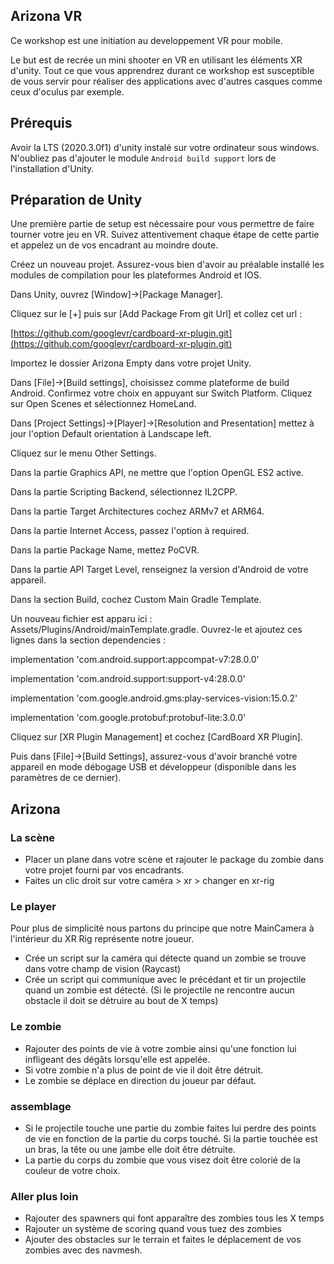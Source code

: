 ## Arizona VR

Ce workshop est une initiation au developpement VR pour mobile.

Le but est de recrée un mini shooter en VR en utilisant les éléments XR d'unity. Tout ce que vous apprendrez durant ce workshop est susceptible de vous servir pour réaliser des applications avec d'autres casques comme ceux d'oculus 
par exemple.


## Prérequis

Avoir la LTS (2020.3.0f1) d'unity instalé sur votre ordinateur sous windows.
N'oubliez pas d'ajouter le module `Android build support` lors de l'installation d'Unity.

## Préparation de Unity

Une première partie de setup est nécessaire pour vous permettre de faire tourner votre jeu en VR. Suivez attentivement chaque étape de cette partie et appelez un de vos encadrant au moindre doute.

Créez un nouveau projet. Assurez-vous bien d'avoir au préalable installé les modules de compilation pour les plateformes Android et IOS.

Dans Unity, ouvrez \[Window\]->\[Package Manager\].

Cliquez sur le \[+\] puis sur \[Add Package From git Url\] et collez cet url :

[https://github.com/googlevr/cardboard-xr-plugin.git](https://github.com/googlevr/cardboard-xr-plugin.git)

Importez le dossier Arizona Empty dans votre projet Unity.

Dans \[File\]->\[Build settings\], choisissez comme plateforme de build Android. Confirmez votre choix en appuyant sur Switch Platform. Cliquez sur Open Scenes et sélectionnez HomeLand.

Dans \[Project Settings\]->\[Player\]->\[Resolution and Presentation\] mettez à jour l'option Default orientation à Landscape left.

Cliquez sur le menu Other Settings.

Dans la partie Graphics API, ne mettre que l'option OpenGL ES2 active.

Dans la partie Scripting Backend, sélectionnez IL2CPP.

Dans la partie Target Architectures cochez ARMv7 et ARM64.

Dans la partie Internet Access, passez l'option à required.

Dans la partie Package Name, mettez PoCVR.

Dans la partie API Target Level, renseignez la version d'Android de votre appareil.

Dans la section Build, cochez Custom Main Gradle Template.

Un nouveau fichier est apparu ici : Assets/Plugins/Android/mainTemplate.gradle. Ouvrez-le et ajoutez ces lignes dans la section dependencies :

implementation 'com.android.support:appcompat-v7:28.0.0'

implementation 'com.android.support:support-v4:28.0.0'

implementation 'com.google.android.gms:play-services-vision:15.0.2'

implementation 'com.google.protobuf:protobuf-lite:3.0.0'

Cliquez sur \[XR Plugin Management\] et cochez \[CardBoard XR Plugin\].

Puis dans \[File\]->\[Build Settings\], assurez-vous d'avoir branché votre appareil en mode débogage USB et développeur (disponible dans les paramètres de ce dernier).

## Arizona

### La scène

- Placer un plane dans votre scène et rajouter le package du zombie dans votre projet fourni par vos encadrants.
- Faites un clic droit sur votre caméra > xr > changer en xr-rig

### Le player

Pour plus de simplicité nous partons du principe que notre MainCamera à l'intérieur du XR Rig représente notre joueur.

- Crée un script sur la caméra qui détecte quand un zombie se trouve dans votre champ de vision (Raycast)
- Crée un script qui communique avec le précédant et tir un projectile quand un zombie est détecté. (Si le projectile ne rencontre aucun obstacle il doit se détruire au bout de X temps)

### Le zombie

- Rajouter des points de vie à votre zombie ainsi qu'une fonction lui infligeant des dégâts lorsqu'elle est appelée.
- Si votre zombie n'a plus de point de vie il doit être détruit.
- Le zombie se déplace en direction du joueur par défaut.

### assemblage

- Si le projectile touche une partie du zombie faites lui perdre des points de vie en fonction de la partie du corps touché. Si la partie touchée est un bras, la tête ou une jambe elle doit être détruite.
- La partie du corps du zombie que vous visez doit être colorié de la couleur de votre choix.

### Aller plus loin

-	Rajouter des spawners qui font apparaître des zombies tous les X temps
-	Rajouter un système de scoring quand vous tuez des zombies
-	Ajouter des obstacles sur le terrain et faites le déplacement de vos zombies avec des navmesh.